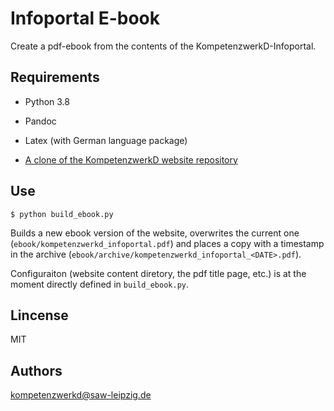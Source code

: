 # Infoportal E-book

Create a pdf-ebook from the contents of the KompetenzwerkD-Infoportal.

## Requirements

- Python 3.8
- Pandoc 
- Latex (with German language package)

- [A clone of the KompetenzwerkD website repository](https://www.github.com/kompetenzwerkd/infoportal)

## Use

```źsh
$ python build_ebook.py
```

Builds a new ebook version of the website, overwrites the current one (`ebook/kompetenzwerkd_infoportal.pdf`) and places a copy with a timestamp  in the archive (`ebook/archive/kompetenzwerkd_infoportal_<DATE>.pdf`).

Configuraiton (website content diretory, the pdf title page, etc.) is at the moment directly defined in `build_ebook.py`.

## Lincense

MIT

## Authors

[kompetenzwerkd@saw-leipzig.de](kompetenzwerkd@saw-leipzig.de)